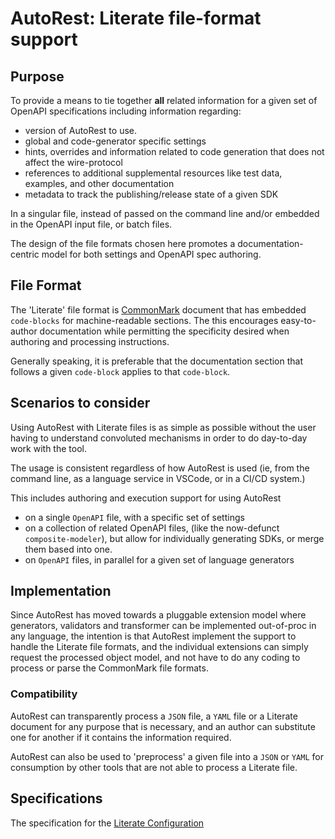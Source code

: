 # AutoRest: Literate file-format support

## Purpose

To provide a means to tie together **all** related information for a given set of OpenAPI specifications including information regarding:

- version of AutoRest to use.
- global and code-generator specific settings
- hints, overrides and information related to code generation that does not affect the wire-protocol
- references to additional supplemental resources like test data, examples, and other documentation
- metadata to track the publishing/release state of a given SDK

In a singular file, instead of passed on the command line and/or embedded in the OpenAPI input file, or batch files.

The design of the file formats chosen here promotes a documentation-centric model for both settings and OpenAPI spec authoring.

## File Format

The 'Literate' file format is [CommonMark](http://spec.commonmark.org/) document that has embedded `code-blocks`
for machine-readable sections. The this encourages easy-to-author documentation while permitting the specificity
desired when authoring and processing instructions.

Generally speaking, it is preferable that the documentation section that follows a given `code-block` applies to that `code-block`.

## Scenarios to consider

Using AutoRest with Literate files is as simple as possible without the user having to understand convoluted mechanisms in order to do day-to-day work with the tool.

The usage is consistent regardless of how AutoRest is used (ie, from the command line, as a language service in VSCode, or in a CI/CD system.)

This includes authoring and execution support for using AutoRest

- on a single `OpenAPI` file, with a specific set of settings
- on a collection of related OpenAPI files, (like the now-defunct `composite-modeler`), but allow for individually generating SDKs, or merge them based into one.
- on `OpenAPI` files, in parallel for a given set of language generators

## Implementation

Since AutoRest has moved towards a pluggable extension model where generators, validators and transformer can be implemented out-of-proc in any language, the intention is that AutoRest implement the support to handle the Literate
file formats, and the individual extensions can simply request the processed object model, and not have to do any coding to process or parse the CommonMark file formats.

### Compatibility

AutoRest can transparently process a `JSON` file, a `YAML` file or a Literate document for any purpose that is necessary, and an author can substitute one for another if it contains the information required.

AutoRest can also be used to 'preprocess' a given file into a `JSON` or `YAML` for consumption by other tools that are not able to process a Literate file.

## Specifications

The specification for the [Literate Configuration](./configuration.md)
